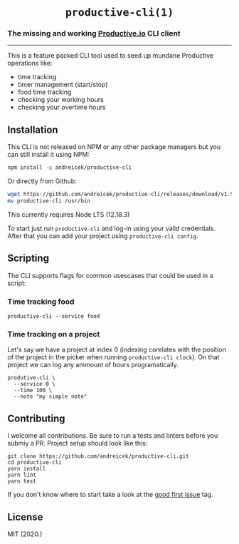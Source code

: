 <h1 align="center"><code>productive-cli(1)</code></h1>

### The missing and working [Productive.io](https://productive.io) CLI client

------

This is a feature packed CLI tool used to seed up mundane Productive operations like:

- time tracking
- timer management (start/stop)
- food time tracking
- checking your working hours
- checking your overtime hours

## Installation

This CLI is not released on NPM or any other package managers but you can still
install it using NPM:

```bash
npm install -g andreicek/productive-cli
```

Or directly from Github:

```bash
wget https://github.com/andreicek/productive-cli/releases/download/v1.5.0/productive-cli
mv productive-cli /usr/bin
```

This currently requires Node LTS (12.18.3)

To start just run `productive-cli` and log-in using your valid credentials. After that you
can add your project using `productive-cli config`.

## Scripting

The CLI supports flags for common usescases that could be used in a script:

### Time tracking food

```
productive-cli --service food
```

### Time tracking on a project

Let's say we have a project at index 0 (indexing corelates with the position of the project
in the picker when running `productive-cli clock`). On that project we can log any ammount
of hours programatically. 

```
produtive-cli \
  --service 0 \
  --time 100 \
  --note "my simple note"
```

## Contributing

I welcome all contributions. Be sure to run a tests and linters before you submiy a PR.
Project setup should look like this:

```
git clone https://github.com/andreicek/productive-cli.git
cd productive-cli
yarn install
yarn lint
yarn test
```

If you don't know where to start take a look at the [good first issue](https://github.com/andreicek/productive-cli/issues?q=is%3Aissue+is%3Aopen+label%3A"good+first+issue") tag.

## License

MIT (2020.)
